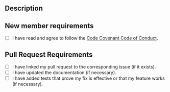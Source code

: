 ## Description
<!-- Describe the changes you're about to make -->

## New member requirements
- [ ] I have read and agree to follow the [Code Covenant Code of Conduct](/code_of_conduct.md).

## Pull Request Requirements
- [ ] I have linked my pull request to the corresponding issue (if it exists).
- [ ] I have updated the documentation (if necessary).
- [ ] I have added tests that prove my fix is effective or that my feature works (if necessary).
